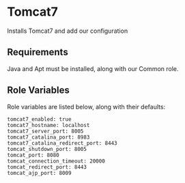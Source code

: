 Tomcat7
=========

Installs Tomcat7 and add our configuration

Requirements
------------

Java and Apt must be installed, along with our Common role.

Role Variables
--------------

Role variables are listed below, along with their defaults:

    tomcat7_enabled: true
    tomcat7_hostname: localhost
    tomcat7_server_port: 8005
    tomcat7_catalina_port: 8983
    tomcat7_catalina_redirect_port: 8443
    tomcat_shutdown_port: 8005
    tomcat_port: 8080
    tomcat_connection_timeout: 20000
    tomcat_redirect_port: 8443
    tomcat_ajp_port: 8009
